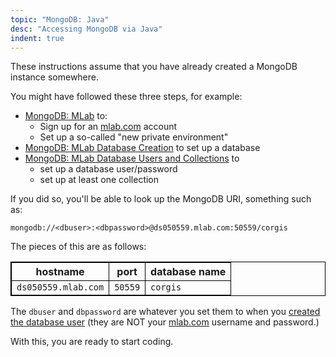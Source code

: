 ```yaml
---
topic: "MongoDB: Java"
desc: "Accessing MongoDB via Java"
indent: true
---
```


These instructions assume that you have already created a MongoDB instance somewhere.  

You might have followed these three steps, for example:

* [MongoDB: MLab](/topics/mongodb_mlab/) to:
    * Sign up for an [mlab.com](https://mlab.com) account
    * Set up a so-called "new private environment"
* [MongoDB: MLab Database Creation](/topics/mongodb_mlab_database_creation/) to set up a database
* [MongoDB: MLab Database Users and Collections](/topics/mongodb_mlab_database_users_and_collections/) to
    * set up a database user/password
    * set up at least one collection

If you did so, you'll be able to look up the MongoDB URI, something such as:

```
mongodb://<dbuser>:<dbpassword>@ds050559.mlab.com:50559/corgis
```

<style>
table {border-collapse: collapse; border: 1px solid black;}
table * th {border-collapse: collapse; border: 1px solid black;}
table * td {border-collapse: collapse; border: 1px solid black;}
</style>


The pieces of this are as follows:

| hostname | port | database name |
|----------|------|---------------|
| `ds050559.mlab.com` | `50559` | `corgis` |

The `dbuser` and `dbpassword` are whatever you set them to when you [created the database user](/topics/mongodb_mlab_database_users_and_collections/) (they are NOT your [mlab.com](https://mlab.com)  username and password.)

With this, you are ready to start coding.
